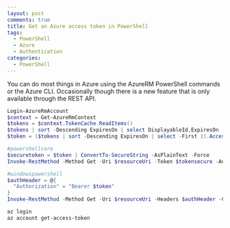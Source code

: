 ```yaml
---
layout: post
comments: true
title: Get an Azure access token in PowerShell
tags:
  - PowerShell
  - Azure
  - Authentication
categories:
  - PowerShell
---
```


You can do most things in Azure using the AzureRM PowerShell commands or the Azure CLI.
Occasionally though there is a new feature that is only available through the REST API.

```powershell
Login-AzureRmAccount
$context = Get-AzureRmContext
$tokens = $context.TokenCache.ReadItems()
$tokens | sort -Descending ExpiresOn | select DisplayableId,ExpiresOn | Format-Table
$token = ($tokens | sort -Descending ExpiresOn | select -First 1).AccessToken

#powershellcore
$securetoken = $token | ConvertTo-SecureString -AsPlainText -Force
Invoke-RestMethod -Method Get -Uri $resourceUri -Token $tokensecure -Authentication Bearer -ContentType "application\json"

#windowspowershell
$authHeader = @{
  "Authorization" = "Bearer $token"
}
Invoke-RestMethod -Method Get -Uri $resourceUri -Headers $authHeader -ContentType "application\json"
```

```bash
az login
az account get-access-token
```